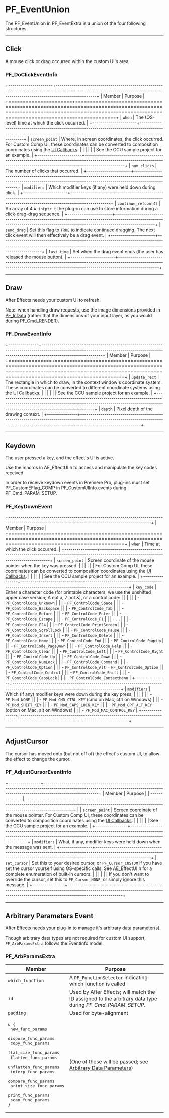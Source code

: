 # PF_EventUnion

The PF_EventUnion in PF_EventExtra is a union of the four following structures.

---

## Click

A mouse click or drag occurred within the custom UI's area.

### PF_DoClickEventInfo

+----------------------+--------------------------------------------------------------------------------------------------------------------------------------------------------------------------------+
|        Member        |                                                                                    Purpose                                                                                     |
+======================+================================================================================================================================================================================+
| `when`               | The (OS-level) time at which the click occurred.                                                                                                                               |
+----------------------+--------------------------------------------------------------------------------------------------------------------------------------------------------------------------------+
| `screen_point`       | Where, in screen coordinates, the click occurred. For Custom Comp UI, these coordinates can be converted to composition coordinates using the [UI Callbacks](ui-callbacks.md). |
|                      |                                                                                                                                                                                |
|                      | See the CCU sample project for an example.                                                                                                                                     |
+----------------------+--------------------------------------------------------------------------------------------------------------------------------------------------------------------------------+
| `num_clicks`         | The number of clicks that occurred.                                                                                                                                            |
+----------------------+--------------------------------------------------------------------------------------------------------------------------------------------------------------------------------+
| `modifiers`          | Which modifier keys (if any) were held down during click.                                                                                                                      |
+----------------------+--------------------------------------------------------------------------------------------------------------------------------------------------------------------------------+
| `continue_refcon[4]` | An array of 4 `A_intptr_t` the plug-in can use to store information during a click-drag-drag sequence.                                                                         |
+----------------------+--------------------------------------------------------------------------------------------------------------------------------------------------------------------------------+
| `send_drag`          | Set this flag to `TRUE` to indicate continued dragging. The next click event will then effectively be a drag event.                                                            |
+----------------------+--------------------------------------------------------------------------------------------------------------------------------------------------------------------------------+
| `last_time`          | Set when the drag event ends (the user has released the mouse button).                                                                                                         |
+----------------------+--------------------------------------------------------------------------------------------------------------------------------------------------------------------------------+

---

## Draw

After Effects needs your custom UI to refresh.

Note: when handling draw requests, use the image dimensions provided in [PF_InData](../effect-basics/PF_InData.md) (rather that the dimensions of your input layer, as you would during [PF_Cmd_RENDER](../effect-basics/command-selectors.md#frame-selectors)).

### PF_DrawEventInfo

+---------------+------------------------------------------------------------------------------------------------------------------------------------------------------------------------------------------+
|    Member     |                                                                                         Purpose                                                                                          |
+===============+==========================================================================================================================================================================================+
| `update_rect` | The rectangle in which to draw, in the context window's coordinate system. These coordinates can be converted to different coordinate systems using the [UI Callbacks](ui-callbacks.md). |
|               |                                                                                                                                                                                          |
|               | See the CCU sample project for an example.                                                                                                                                               |
+---------------+------------------------------------------------------------------------------------------------------------------------------------------------------------------------------------------+
| `depth`       | Pixel depth of the drawing context.                                                                                                                                                      |
+---------------+------------------------------------------------------------------------------------------------------------------------------------------------------------------------------------------+

---

## Keydown

The user pressed a key, and the effect's UI is active.

Use the macros in AE_EffectUI.h to access and manipulate the key codes received.

In order to receive keydown events in Premiere Pro, plug-ins must set PF_CustomEFlag_COMP in PF_CustomUIInfo.events during PF_Cmd_PARAM_SETUP.

### PF_KeyDownEvent

+----------------+-----------------------------------------------------------------------------------------------------------------------------------+
|     Member     |                                                              Purpose                                                              |
+================+===================================================================================================================================+
| `when`         | Time at which the click occurred.                                                                                                 |
+----------------+-----------------------------------------------------------------------------------------------------------------------------------+
| `screen_point` | Screen coordinate of the mouse pointer when the key was pressed.                                                                  |
|                |                                                                                                                                   |
|                | For Custom Comp UI, these coordinates can be converted to composition coordinates using the [UI Callbacks](ui-callbacks.md).      |
|                |                                                                                                                                   |
|                | See the CCU sample project for an example.                                                                                        |
+----------------+-----------------------------------------------------------------------------------------------------------------------------------+
| `key_code`     | Either a character code (for printable characters, we use the unshifted upper case version; A not a, 7 not &), or a control code: |
|                |                                                                                                                                   |
|                | - `PF_ControlCode_Unknown`                                                                                                        |
|                | - `PF_ControlCode_Space`                                                                                                          |
|                | - `PF_ControlCode_Backspace`                                                                                                      |
|                | - `PF_ControlCode_Tab`                                                                                                            |
|                | - `PF_ControlCode_Return`                                                                                                         |
|                | - `PF_ControlCode_Enter`                                                                                                          |
|                | - `PF_ControlCode_Escape`                                                                                                         |
|                | - `PF_ControlCode_F1`                                                                                                             |
|                | - ...                                                                                                                             |
|                | - `PF_ControlCode_F24`                                                                                                            |
|                | - `PF_ControlCode_PrintScreen`                                                                                                    |
|                | - `PF_ControlCode_ScrollLock`                                                                                                     |
|                | - `PF_ControlCode_Pause`                                                                                                          |
|                | - `PF_ControlCode_Insert`                                                                                                         |
|                | - `PF_ControlCode_Delete`                                                                                                         |
|                | - `PF_ControlCode_Home`                                                                                                           |
|                | - `PF_ControlCode_End`                                                                                                            |
|                | - `PF_ControlCode_PageUp`                                                                                                         |
|                | - `PF_ControlCode_PageDown`                                                                                                       |
|                | - `PF_ControlCode_Help`                                                                                                           |
|                | - `PF_ControlCode_Clear`                                                                                                          |
|                | - `PF_ControlCode_Left`                                                                                                           |
|                | - `PF_ControlCode_Right`                                                                                                          |
|                | - `PF_ControlCode_Up`                                                                                                             |
|                | - `PF_ControlCode_Down`                                                                                                           |
|                | - `PF_ControlCode_NumLock`                                                                                                        |
|                | - `PF_ControlCode_Command`                                                                                                        |
|                | - `PF_ControlCode_Option`                                                                                                         |
|                | - `PF_ControlCode_Alt` = `PF_ControlCode_Option`                                                                                  |
|                | - `PF_ControlCode_Control`                                                                                                        |
|                | - `PF_ControlCode_Shift`                                                                                                          |
|                | - `PF_ControlCode_CapsLock`                                                                                                       |
|                | - `PF_ControlCode_ContextMenu`                                                                                                    |
+----------------+-----------------------------------------------------------------------------------------------------------------------------------+
| `modifiers`    | Which (if any) modifier keys were down during the key press.                                                                      |
|                |                                                                                                                                   |
|                | - `PF_Mod_NONE`                                                                                                                   |
|                | - `PF_Mod_CMD_CTRL_KEY` (cmd on Mac, ctrl on Windows)                                                                             |
|                | - `PF_Mod_SHIFT_KEY`                                                                                                              |
|                | - `PF_Mod_CAPS_LOCK_KEY`                                                                                                          |
|                | - `PF_Mod_OPT_ALT_KEY` (option on Mac, alt on Windows)                                                                            |
|                | - `PF_Mod_MAC_CONTROL_KEY`                                                                                                        |
+----------------+-----------------------------------------------------------------------------------------------------------------------------------+



---

## AdjustCursor

The cursor has moved onto (but not off of) the effect's custom UI, to allow the effect to change the cursor.

### PF_AdjustCursorEventInfo

+----------------+---------------------------------------------------------------------------------------------------------------------------------------------------------------------------------------+
| Member         | Purpose                                                                                                                                                                               |
| -------------- | ------------------------------------------------------------------------------------------------------------------------------------------------------------------------------------- |
| `screen_point` | Screen coordinate of the mouse pointer. For Custom Comp UI, these coordinates can be converted to composition coordinates using the [UI Callbacks](ui-callbacks.md).                  |
|                |                                                                                                                                                                                       |
|                | See the CCU sample project for an example.                                                                                                                                            |
+----------------+---------------------------------------------------------------------------------------------------------------------------------------------------------------------------------------+
| `modifiers`    | What, if any, modifier keys were held down when the message was sent.                                                                                                                 |
+----------------+---------------------------------------------------------------------------------------------------------------------------------------------------------------------------------------+
| `set_cursor`   | Set this to your desired cursor, or `PF_Cursor_CUSTOM` if you have set the cursor yourself using OS-specific calls. See AE_EffectUI.h for a complete enumeration of built-in cursors. |
|                |                                                                                                                                                                                       |
|                | If you don't want to override the cursor, set this to `PF_Cursor_NONE`, or simply ignore this message.                                                                                |
+----------------+---------------------------------------------------------------------------------------------------------------------------------------------------------------------------------------+

---

## Arbitrary Parameters Event

After Effects needs your plug-in to manage it's arbitrary data parameter(s).

Though arbitrary data types are not required for custom UI support, `PF_ArbParamsExtra` follows the EventInfo model.

### PF_ArbParamsExtra

|                                                                                                                                                         Member                                                                                                                                                          |                                                    Purpose                                                     |
| ----------------------------------------------------------------------------------------------------------------------------------------------------------------------------------------------------------------------------------------------------------------------------------------------------------------------- | -------------------------------------------------------------------------------------------------------------- |
| `which_function`                                                                                                                                                                                                                                                                                                        | A `PF_FunctionSelector` indicating which function is called                                                    |
| `id`                                                                                                                                                                                                                                                                                                                    | Used by After Effects; will match the ID assigned to the arbitrary data type during *PF_Cmd_PARAM_SETUP*.      |
| `padding`                                                                                                                                                                                                                                                                                                               | Used for byte-alignment                                                                                        |
| <pre lang="cpp">u {<br/>  new_func_params<br/>  dispose_func_params<br/>  copy_func_params<br/>  flat_size_func_params<br/>  flatten_func_params<br/>  unflatten_func_params<br/>  interp_func_params<br/>  compare_func_params<br/>  print_size_func_params<br/>  print_func_params<br/>  scan_func_params<br/>}</pre> | (One of these will be passed; see [Arbitrary Data Parameters](../effect-details/arbitrary-data-parameters.md)) |
